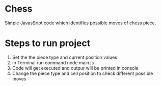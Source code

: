 # Chess

Simple JavasSript code which identifies possible moves of chess piece.

# Steps to run project

1. Set the the piece type and current position values
2. in Terminal run command node main.js
3. Code will get executed and outpur will be printed in console
4. Change the piece type and cell position to check different possible moves
